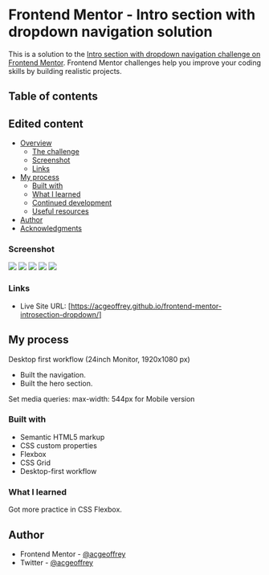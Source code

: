 # Frontend Mentor - Intro section with dropdown navigation solution

This is a solution to the [Intro section with dropdown navigation challenge on Frontend Mentor](https://www.frontendmentor.io/challenges/intro-section-with-dropdown-navigation-ryaPetHE5). Frontend Mentor challenges help you improve your coding skills by building realistic projects.

## Table of contents

## Edited content

- [Overview](#overview)
  - [The challenge](#the-challenge)
  - [Screenshot](#screenshot)
  - [Links](#links)
- [My process](#my-process)
  - [Built with](#built-with)
  - [What I learned](#what-i-learned)
  - [Continued development](#continued-development)
  - [Useful resources](#useful-resources)
- [Author](#author)
- [Acknowledgments](#acknowledgments)

### Screenshot

![](screenshot/desktop.png)
![](screenshot/desktop-menu-features.png)
![](screenshot/desktop-menu-company.png)
![](screenshot/mobile.png)
![](screenshot/mobile-menu.png)

### Links

- Live Site URL: [https://acgeoffrey.github.io/frontend-mentor-introsection-dropdown/]

## My process

Desktop first workflow (24inch Monitor, 1920x1080 px)

- Built the navigation.
- Built the hero section.

Set media queries: max-width: 544px for Mobile version

### Built with

- Semantic HTML5 markup
- CSS custom properties
- Flexbox
- CSS Grid
- Desktop-first workflow

### What I learned

Got more practice in CSS Flexbox.

## Author

- Frontend Mentor - [@acgeoffrey](https://www.frontendmentor.io/profile/acgeoffrey)
- Twitter - [@acgeoffrey](https://twitter.com/acgeoffrey)
